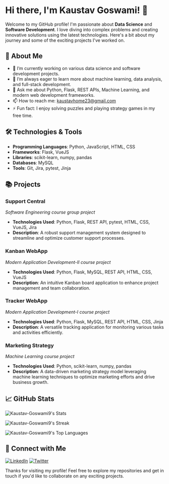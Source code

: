 # Hi there, I'm Kaustav Goswami! 👋

Welcome to my GitHub profile! I'm passionate about **Data Science** and **Software Development**. I love diving into complex problems and creating innovative solutions using the latest technologies. Here's a bit about my journey and some of the exciting projects I've worked on.

## 🚀 About Me

- 🔭 I’m currently working on various data science and software development projects.
- 🌱 I’m always eager to learn more about machine learning, data analysis, and full-stack development.
- 💬 Ask me about Python, Flask, REST APIs, Machine Learning, and modern web development frameworks.
- 📫 How to reach me: [kaustavhome23@gmail.com](mailto:kaustavhome23@gmail.com)
- ⚡ Fun fact: I enjoy solving puzzles and playing strategy games in my free time.

## 🛠 Technologies & Tools

- **Programming Languages**: Python, JavaScript, HTML, CSS
- **Frameworks**: Flask, VueJS
- **Libraries**: scikit-learn, numpy, pandas
- **Databases**: MySQL
- **Tools**: Git, Jira, pytest, Jinja

## 📚 Projects

### Support Central
*Software Engineering course group project*
- **Technologies Used**: Python, Flask, REST API, pytest, HTML, CSS, VueJS, Jira
- **Description**: A robust support management system designed to streamline and optimize customer support processes.

### Kanban WebApp
*Modern Application Development-II course project*
- **Technologies Used**: Python, Flask, MySQL, REST API, HTML, CSS, VueJS
- **Description**: An intuitive Kanban board application to enhance project management and team collaboration.

### Tracker WebApp
*Modern Application Development-I course project*
- **Technologies Used**: Python, Flask, MySQL, REST API, HTML, CSS, Jinja
- **Description**: A versatile tracking application for monitoring various tasks and activities efficiently.

### Marketing Strategy
*Machine Learning course project*
- **Technologies Used**: Python, scikit-learn, numpy, pandas
- **Description**: A data-driven marketing strategy model leveraging machine learning techniques to optimize marketing efforts and drive business growth.

## 📈 GitHub Stats

![Kaustav-Goswami9's Stats](https://github-readme-stats.vercel.app/api?username=Kaustav-Goswami9&theme=vue-dark&show_icons=true&hide_border=true&count_private=true)

![Kaustav-Goswami9's Streak](https://github-readme-streak-stats.herokuapp.com/?user=Kaustav-Goswami9&theme=vue-dark&hide_border=true)

![Kaustav-Goswami9's Top Languages](https://github-readme-stats.vercel.app/api/top-langs/?username=Kaustav-Goswami9&theme=vue-dark&show_icons=true&hide_border=true&layout=compact)

## 🤝 Connect with Me

[![LinkedIn](https://img.shields.io/badge/LinkedIn-blue?style=flat-square&logo=linkedin&labelColor=blue&link=https://www.linkedin.com/in/your-linkedin-profile)](https://www.linkedin.com/in/kaustav-goswami-195a302a9/)
[![Twitter](https://img.shields.io/badge/Twitter-blue?style=flat-square&logo=twitter&labelColor=blue&link=https://twitter.com/your-twitter-handle)](https://x.com/KaustavGoswami0)

Thanks for visiting my profile! Feel free to explore my repositories and get in touch if you'd like to collaborate on any exciting projects.
